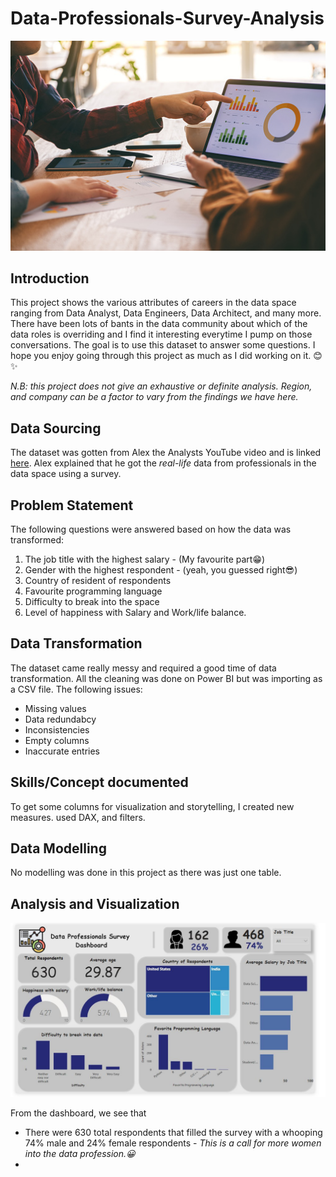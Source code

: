 # Data-Professionals-Survey-Analysis
![](data_profession_image.png)

## Introduction

This project shows the various attributes of careers in the data space ranging from Data Analyst, Data Engineers, Data Architect, and many more. 
There have been lots of bants in the data community about which of the data roles is overriding and I find it interesting everytime I pump on those conversations.
The goal is to use this dataset to answer some questions.
I hope you enjoy going through this project as much as I did working on it. 😊✨

*N.B: this project does not give an exhaustive or definite analysis. Region, and company can be a factor to vary from the findings we have here.*

## Data Sourcing

The dataset was gotten from Alex the Analysts YouTube video and is linked [here](https://github.com/AlexTheAnalyst/Power-BI).
Alex explained that he got the *real-life* data from professionals in the data space using a survey.

## Problem Statement
The following questions were answered based on how the data was transformed:

1. The job title with the highest salary - (My favourite part😁)
2. Gender with the highest respondent - (yeah, you guessed right😎)
3. Country of resident of respondents
4. Favourite programming language
5. Difficulty to break into the space
6. Level of happiness with Salary and Work/life balance.

## Data Transformation

The dataset came really messy and required a good time of data transformation.
All the cleaning was done on Power BI but was importing as a CSV file. 
The following issues:
- Missing values
- Data redundabcy
- Inconsistencies
- Empty columns
- Inaccurate entries

## Skills/Concept documented

To get some columns for visualization and storytelling, I created new measures.
used DAX, and filters.

## Data Modelling
No modelling was done in this project as there was just one table.

## Analysis and Visualization
![](Data_Professional_survey.JPG)

From the dashboard, we see that
- There were 630 total respondents that filled the survey with a whooping 74% male and 24% female respondents - *This is a call for more women into the data profession.😀*
- 

